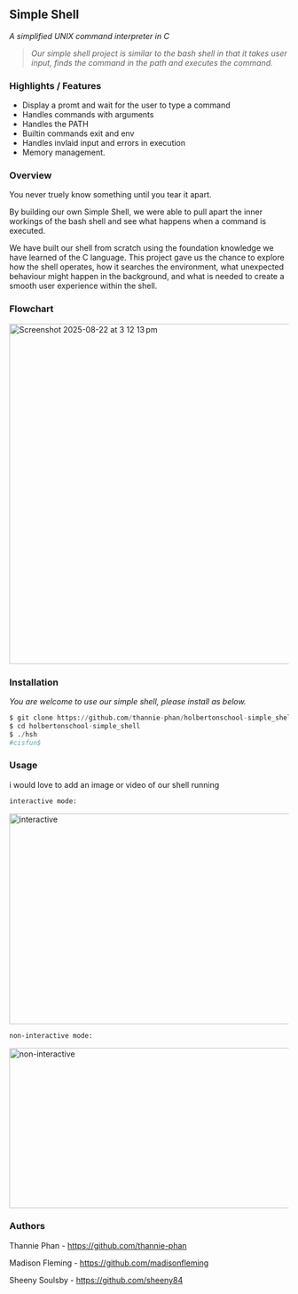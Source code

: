 ## Simple Shell

*A simplified UNIX command interpreter in C*

>*Our simple shell project is similar to the bash shell in that it takes user input, finds the command in the path and executes the command.*


### Highlights / Features

- Display a promt and wait for the user to type a command
- Handles commands with arguments
- Handles the PATH
- Builtin commands exit and env
- Handles invlaid input and errors in execution
- Memory management.


### Overview

You never truely know something until you tear it apart.

By building our own Simple Shell, we were able to pull apart the inner workings of the bash shell and see what happens when a command is executed. 

We have built our shell from scratch using the foundation knowledge we have learned of the C language. This project gave us the chance to explore how the shell operates, how it searches the environment, what unexpected behaviour might happen in the background, and what is needed to create a smooth user experience within the shell.


### Flowchart
<img width="578" height="612" alt="Screenshot 2025-08-22 at 3 12 13 pm" src="https://github.com/user-attachments/assets/3ea058fe-9fcd-4ea5-a752-5b7e96768419" />

### Installation

*You are welcome to use our simple shell, please install as below.*

```py
$ git clone https://github.com/thannie-phan/holbertonschool-simple_shell.git
$ cd holbertonschool-simple_shell
$ ./hsh
#cisfun$
```


### Usage

i would love to add an image or video of our shell running

```bash
interactive mode:
```
<img width="720" height="379" alt="interactive" src="https://github.com/user-attachments/assets/a454be4c-10b6-4c09-a8bc-3114813cca8c" />

```bash
non-interactive mode:
```
<img width="720" height="288" alt="non-interactive" src="https://github.com/user-attachments/assets/25c3328a-fb66-4e2c-9072-c18d9abb67f5" />


### Authors

Thannie Phan - https://github.com/thannie-phan

Madison Fleming - https://github.com/madisonfleming

Sheeny Soulsby - https://github.com/sheeny84
